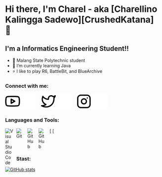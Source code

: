 # Hi there, I'm Charel - aka [Charellino Kalingga Sadewo][CrushedKatana] 👋 

## I'm a Informatics Engineering Student!!

- 🔭 Malang State Polytechnic student
- 🌱 I’m currently learning Java
- ⚡ I like to play R6, BattleBit, and BlueArchive

### Connect with me:

[![website](./img/youtube-light.svg)](https://youtube.com/@crushedkatana?si=XAxB8u6APR5yI7RJ#gh-light-mode-only)
[![website](./img/youtube-dark.svg)](https://youtube.com/@crushedkatana?si=XAxB8u6APR5yI7RJ#gh-dark-mode-only)
&nbsp;&nbsp;
[![website](./img/twitter-light.svg)](https://twitter.com/CrushedKatana#gh-light-mode-only)
[![website](./img/twitter-dark.svg)](https://twitter.com/CrushedKatana#gh-dark-mode-only)
&nbsp;&nbsp;
[![website](./img/instagram-light.svg)](https://instagram.com/crushedkatana#gh-light-mode-only)
[![website](./img/instagram-dark.svg)](https://instagram.com/crushedkatana#gh-dark-mode-only)
&nbsp;&nbsp;

### Languages and Tools:

[<img align="left" alt="Visual Studio Code" width="26px" src="https://cdn.jsdelivr.net/gh/devicons/devicon/icons/vscode/vscode-original.svg" style="padding-right:10px;" />
[<img align="left" alt="Git" width="26px" src="https://cdn.jsdelivr.net/gh/devicons/devicon/icons/git/git-original.svg" style="padding-right:10px;" />
[<img align="left" alt="GitHub" width="26px" src="https://user-images.githubusercontent.com/3369400/139447912-e0f43f33-6d9f-45f8-be46-2df5bbc91289.png" style="padding-right:10px;" />](https://github.com/CrushedKatana#gh-dark-mode-only)
[<img align="left" alt="GitHub" width="26px" src="https://user-images.githubusercontent.com/3369400/139448065-39a229ba-4b06-434b-bc67-616e2ed80c8f.png" style="padding-right:10px;" />](https://github.com/CrushedKatana#gh-light-mode-only)

<br />
<br />


### Stast:

[![GitHub stats](https://github-readme-stats.vercel.app/api?username=your-username&show_icons=true&theme=dark)](https://github.com/Crushedkatana)

